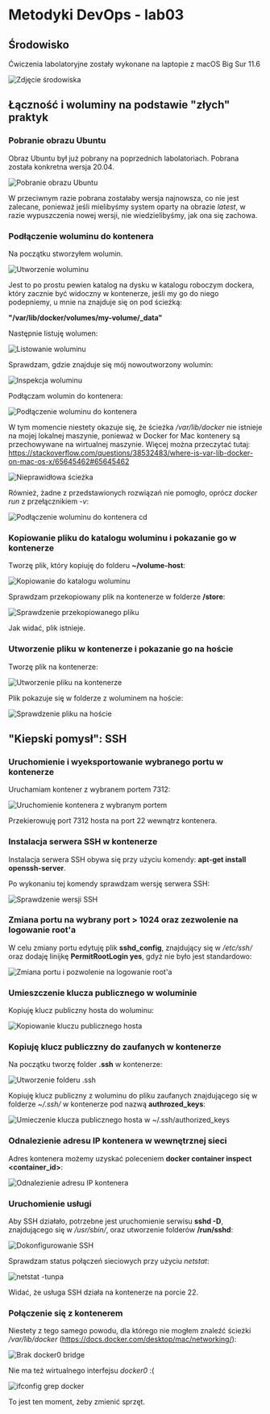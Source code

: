# Metodyki DevOps - lab03

## Środowisko

Ćwiczenia labolatoryjne zostały wykonane na laptopie z macOS Big Sur 11.6

![Zdjęcie środowiska](../lab1/screenshots/macos-big-siur.png)

## Łączność i woluminy na podstawie "złych" praktyk

### Pobranie obrazu Ubuntu

Obraz Ubuntu był już pobrany na poprzednich labolatoriach. Pobrana została konkretna wersja 20.04.

![Pobranie obrazu Ubuntu](screenshots/1.pobranie-obrazu-ubuntu.png)

W przeciwnym razie pobrana zostałaby wersja najnowsza, co nie jest zalecane, ponieważ jeśli mielibyśmy system oparty na obrazie *latest*, w razie wypuszczenia nowej wersji, nie wiedzielibyśmy, jak ona się zachowa.

### Podłączenie woluminu do kontenera

Na początku stworzyłem wolumin. 

![Utworzenie woluminu](screenshots/2.tworzenie-woluminu.png)

Jest to po prostu pewien katalog na dysku w katalogu roboczym dockera, który zacznie być widoczny w kontenerze, jeśli my go do niego podepniemy, u mnie na znajduje się on pod ścieżką:

**"/var/lib/docker/volumes/my-volume/_data"**

Następnie listuję wolumen:

![Listowanie woluminu](screenshots/2.1.wylistowanie-woluminow.png)

Sprawdzam, gdzie znajduje się mój nowoutworzony wolumin:

![Inspekcja woluminu](screenshots/2.0.1.inspekcja-woluminu.png)

Podłączam wolumin do kontenera:

![Podłączenie woluminu do kontenera](screenshots/2.2.podlaczenie-woluminu-do-kontenera.png)

W tym momencie niestety okazuje się, że ścieżka */var/lib/docker* nie istnieje na mojej lokalnej maszynie, ponieważ w Docker for Mac kontenery są przechowywane na wirtualnej maszynie.
Więcej można przeczytać tutaj: https://stackoverflow.com/questions/38532483/where-is-var-lib-docker-on-mac-os-x/65645462#65645462

![Nieprawidłowa ścieżka](screenshots/2.4.nieprawdilowy-path.png)

Również, żadne z przedstawionych rozwiązań nie pomogło, oprócz *docker run* z przełącznikiem *-v*:

![Podłączenie woluminu do kontenera cd](screenshots/2.3.podlaczenie-woluminu-2.png)

### Kopiowanie pliku do katalogu woluminu i pokazanie go w kontenerze

Tworzę plik, który kopiuję do folderu **~/volume-host**:

![Kopiowanie do katalogu woluminu](screenshots/3.kopiowanie-do-katalogu-woluminu.png)

Sprawdzam przekopiowany plik na kontenerze w folderze **/store**:

![Sprawdzenie przekopiowanego pliku](screenshots/3.1.sprawdzenie-przekopiowanego-pliku.png)

Jak widać, plik istnieje.

### Utworzenie pliku w kontenerze i pokazanie go na hoście

Tworzę plik na kontenerze:

![Utworzenie pliku na kontenerze](screenshots/4.utworzenie-pliku-na-kontenerze.png)

Plik pokazuje się w folderze z woluminem na hoście:

![Sprawdzenie pliku na hoście](screenshots/4.1.sprawdzenie-pliku-na-hoscie.png)

## "Kiepski pomysł": SSH

### Uruchomienie i wyeksportowanie wybranego portu w kontenerze

Uruchamiam kontener z wybranem portem 7312:

![Uruchomienie kontenera z wybranym portem](screenshots/5.uruchomienie-kontenera-z-wybranym-portem.png)

Przekierowuję port 7312 hosta na port 22 wewnątrz kontenera. 

### Instalacja serwera SSH w kontenerze

Instalacja serwera SSH obywa się przy użyciu komendy: **apt-get install openssh-server**.

Po wykonaniu tej komendy sprawdzam wersję serwera SSH:

![Sprawdzenie wersji SSH](screenshots/6.sprawdzenie-wersji-ssh.png)


### Zmiana portu na wybrany port > 1024 oraz zezwolenie na logowanie root'a

W celu zmiany portu edytuję plik **sshd_config**, znajdujący się w */etc/ssh/* oraz dodaję linijkę **PermitRootLogin yes**, gdyż nie było jest standardowo:

![Zmiana portu i pozwolenie na logowanie root'a](screenshots/7.zmiana-portu-i-umozliwienie-logowania-roota.png)

### Umieszczenie klucza publicznego w woluminie

Kopiuję klucz publiczny hosta do woluminu:

![Kopiowanie kluczu publicznego hosta](screenshots/8.1.kopiowanie-kluczu-pub-hosta-do-wolimuinu.png)

### Kopiuję klucz publiczzny do zaufanych w kontenerze

Na początku tworzę folder **.ssh** w kontenerze:

![Utworzenie folderu .ssh](screenshots/8.utworzenie-folderu-.ssh.png)

Kopiuję klucz publiczny z woluminu do pliku zaufanych znajdującego się w folderze *~/.ssh/* w kontenerze pod nazwą **authrozed_keys**:

![Umieczenie klucza publicznego hosta w ~/.ssh/authorized_keys](screenshots/8.2.umieszczenie-klucza-pub-w-authorized_keys.png)

### Odnalezienie adresu IP kontenera w wewnętrznej sieci

Adres kontenera możemy uzyskać poleceniem **docker container inspect <container_id>**:

![Odnalezienie adresu IP kontenera](screenshots/9.odnalezienie-adresu-ip-kontenera.png)

### Uruchomienie usługi

Aby SSH działało, potrzebne jest uruchomienie serwisu **sshd -D**, znajdującego się w */usr/sbin/*, oraz utworzenie folderów **/run/sshd**:

![Dokonfigurowanie SSH](screenshots/6.2.dokonfigurowanie-ssh-2.png)

Sprawdzam status połączeń sieciowych przy użyciu *netstat*:

![netstat -tunpa](screenshots/6.3.netstat-tunpa.png)

Widać, że usługa SSH działa na kontenerze na porcie 22.

### Połączenie się z kontenerem

Niestety z tego samego powodu, dla którego nie mogłem znaleźć ścieżki */var/lib/docker* (https://docs.docker.com/desktop/mac/networking/):

![Brak docker0 bridge](screenshots/10.docker0.png)

Nie ma też wirtualnego interfejsu *docker0* :(

![ifconfig grep docker](screenshots/10.1.ifconfig-docker.png)

To jest ten moment, żeby zmienić sprzęt.


